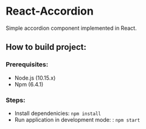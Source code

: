 # React-Accordion

Simple accordion component implemented in React.

## How to build project:

### Prerequisites:
- Node.js (10.15.x)
- Npm (6.4.1)

### Steps:
- Install dependenicies: `npm install`
- Run application in development mode: : `npm start`